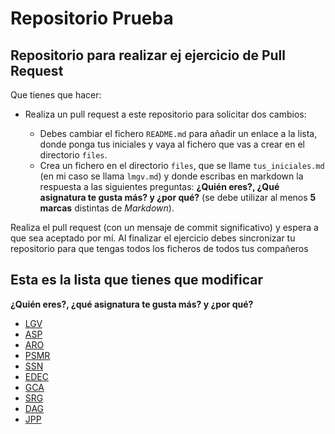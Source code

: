 # Repositorio Prueba

## Repositorio para realizar ej ejercicio de Pull Request

Que tienes que hacer:

* Realiza un pull request a este repositorio para solicitar dos cambios:

    * Debes cambiar el fichero `README.md` para añadir un enlace a la lista, donde ponga tus iniciales y vaya al fichero que vas a crear en el directorio `files`.
    * Crea un  fichero en el directorio `files`, que se llame `tus_iniciales.md` (en mi caso se llama `lmgv.md`) y donde escribas en markdown la respuesta a las siguientes preguntas: **¿Quién eres?, ¿Qué asignatura te gusta más? y ¿por qué?** (se debe utilizar al menos **5 marcas** distintas de *Markdown*).

Realiza el pull request (con un mensaje de commit significativo) y espera a que sea aceptado por mí. Al finalizar el ejercicio debes sincronizar tu repositorio para que tengas todos los ficheros de todos tus compañeros

## Esta es la lista que tienes que modificar

**¿Quién eres?, ¿qué asignatura te gusta más? y ¿por qué?**

* [LGV](files/LGV.md)
* [ASP](files/ASP.md)
* [ARO](files/Aro.md)
* [PSMR](files/PSMR.md)
* [SSN](files/SSN.md)
* [EDEC](files/EDEC.md)
* [GCA](files/GCA.md)
* [SRG](files/SRG.md)
* [DAG](files/DAG.md)
* [JPP](files/JPP.md)
